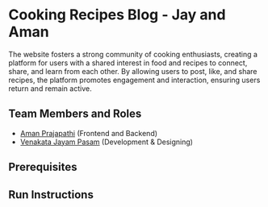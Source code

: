 # Cooking Recipes Blog - Jay and Aman

The website fosters a strong community of cooking enthusiasts, creating a platform for users with a shared interest in food and recipes to connect, share, and learn from each other. By allowing users to post, like, and share recipes, the platform promotes engagement and interaction, ensuring users return and remain active.

## Team Members and Roles

* [Aman Prajapathi](https://github.com/Amanrsp/CIS641-HW2-Prajapati) (Frontend and Backend)
* [Venakata Jayam Pasam](https://github.com/Pasamv/CIS641-HW2-PASAM) (Development & Designing)

## Prerequisites

## Run Instructions
